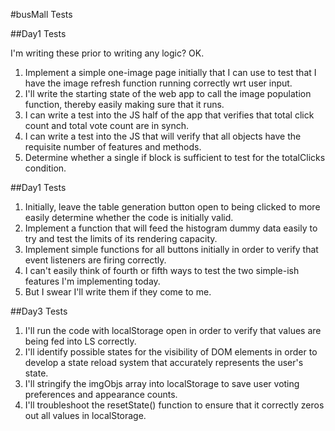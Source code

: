 #busMall Tests

##Day1 Tests

I'm writing these prior to writing any logic? OK.

1. Implement a simple one-image page initially that I can use to test that I have the image refresh function running correctly wrt user input.
2. I'll write the starting state of the web app to call the image population function, thereby easily making sure that it runs.
3. I can write a test into the JS half of the app that verifies that total click count and total vote count are in synch.
4. I can write a test into the JS that will verify that all objects have the requisite number of features and methods.
5. Determine whether a single if block is sufficient to test for the totalClicks condition.

##Day1 Tests
1. Initially, leave the table generation button open to being clicked to more easily determine whether the code is initially valid.
2. Implement a function that will feed the histogram dummy data easily to try and test the limits of its rendering capacity.
3. Implement simple functions for all buttons initially in order to verify that event listeners are firing correctly.
4. I can't easily think of fourth or fifth ways to test the two simple-ish features I'm implementing today.
5. But I swear I'll write them if they come to me.

##Day3 Tests
1. I'll run the code with localStorage open in order to verify that values are being fed into LS correctly.
2. I'll identify possible states for the visibility of DOM elements in order to develop a state reload system that accurately represents the user's state.
3. I'll stringify the imgObjs array into localStorage to save user voting preferences and appearance counts.
4. I'll troubleshoot the resetState() function to ensure that it correctly zeros out all values in localStorage.
